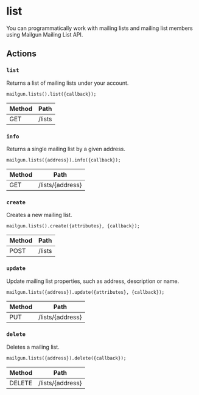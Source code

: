 # list

You can programmatically work with mailing lists and mailing list members using Mailgun Mailing List API.

## Actions

### `list`

Returns a list of mailing lists under your account.

`mailgun.lists().list({callback});`

Method | Path
--- | ---
GET | /lists

### `info`

Returns a single mailing list by a given address.

`mailgun.lists({address}).info({callback});`

Method | Path
--- | ---
GET | /lists/{address}

### `create`

Creates a new mailing list.

`mailgun.lists().create({attributes}, {callback});`

Method | Path
--- | ---
POST | /lists

### `update`

Update mailing list properties, such as address, description or name.

`mailgun.lists({address}).update({attributes}, {callback});`

Method | Path
--- | ---
PUT | /lists/{address}

### `delete`

Deletes a mailing list.

`mailgun.lists({address}).delete({callback});`

Method | Path
--- | ---
DELETE | /lists/{address}

